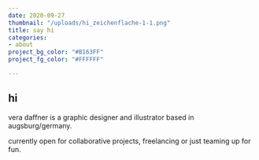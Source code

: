 ```yaml
---
date: 2020-09-27
thumbnail: "/uploads/hi_zeichenflache-1-1.png"
title: say hi
categories:
- about
project_bg_color: "#B163FF"
project_fg_color: "#FFFFFF"

---
```

## hi

vera daffner is a graphic designer and illustrator based in augsburg/germany.

currently open for collaborative projects, freelancing or just teaming up for fun.